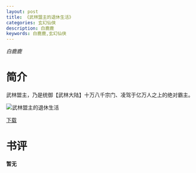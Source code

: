 ```yaml
---
layout: post
title: 《武林盟主的退休生活》
categories: 玄幻仙侠
description: 白鹿鹿
keywords: 白鹿鹿,玄幻仙侠
---
```

*白鹿鹿*
# 简介
武林盟主，乃是统御【武林大陆】十万八千宗门、凌驾于亿万人之上的绝对霸主。

![武林盟主的退休生活](https://cdn.jsdelivr.net/gh/YYbooks0/yybooks0img@master/bookscover2/武林盟主的退休生活.jpg)

[下载](https://link.jscdn.cn/1drv/aHR0cHM6Ly8xZHJ2Lm1zL3QvcyFBaGU2R2dNWmVFb2poeHB2MlJILTFmLThmXzZ0P2U9Z1dzTTJa.txt)

# 书评
**暂无**